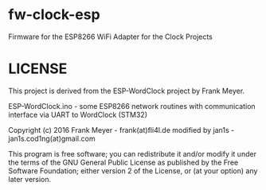 # fw-clock-esp
Firmware for the ESP8266 WiFi Adapter for the Clock Projects

# LICENSE

This project is derived from the ESP-WordClock project by Frank Meyer.

ESP-WordClock.ino - some ESP8266 network routines with communication interface via UART to WordClock (STM32)
 
Copyright (c) 2016 Frank Meyer - frank(at)fli4l.de
             modified by jan1s - jan1s.cod1ng(at)gmail.com

This program is free software; you can redistribute it and/or modify
it under the terms of the GNU General Public License as published by
the Free Software Foundation; either version 2 of the License, or
(at your option) any later version.